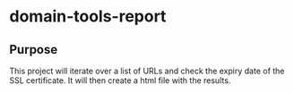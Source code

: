 # domain-tools-report

## Purpose
This project will iterate over a list of URLs and check the expiry date of the SSL certificate. It will then create a html file with the results.


